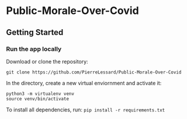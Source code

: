 # Public-Morale-Over-Covid
## Getting Started
### Run the app locally
Download or clone the repository:
```
git clone https://github.com/PierreLessard/Public-Morale-Over-Covid
```
In the directory, create a new virtual enviornment and activate it:
```
python3 -m virtualenv venv
source venv/bin/activate
```

To install all dependencies, run:
```pip install -r requirements.txt```
